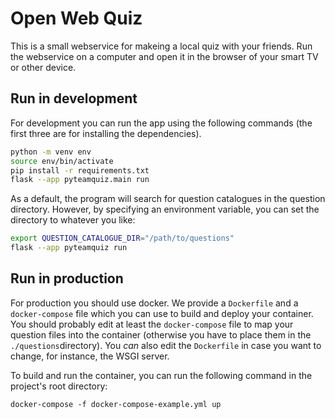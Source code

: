 # Open Web Quiz

This is a small webservice for makeing a local quiz with your friends.
Run the webservice on a computer and open it in the browser of your smart TV or other device.

## Run in development

For development you can run the app using the following commands (the first three are for installing the dependencies).

```bash
python -m venv env
source env/bin/activate
pip install -r requirements.txt
flask --app pyteamquiz.main run
```

As a default, the program will search for question catalogues in the question directory.
However, by specifying an environment variable, you can set the directory to whatever you like:

```bash
export QUESTION_CATALOGUE_DIR="/path/to/questions"
flask --app pyteamquiz run
```


## Run in production

For production you should use docker.
We provide a `Dockerfile` and a `docker-compose` file which you can use to build and deploy your container.
You should probably edit at least the `docker-compose` file to map your question files into the container (otherwise you have to place them in the `./questions`directory).
You *can* also edit the `Dockerfile` in case you want to change, for instance, the WSGI server.

To build and run the container, you can run the following command in the project's root directory:
```
docker-compose -f docker-compose-example.yml up
```
